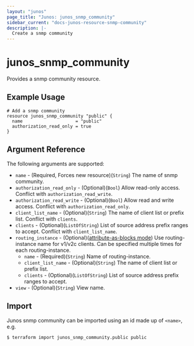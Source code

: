 ```yaml
---
layout: "junos"
page_title: "Junos: junos_snmp_community"
sidebar_current: "docs-junos-resource-snmp-community"
description: |-
  Create a snmp community
---
```


# junos_snmp_community

Provides a snmp community resource.

## Example Usage

```hcl
# Add a snmp community
resource junos_snmp_community "public" {
  name                    = "public"
  authorization_read_only = true
}
```

## Argument Reference

The following arguments are supported:

* `name` - (Required, Forces new resource)(`String`) The name of snmp community.
* `authorization_read_only` - (Optional)(`Bool`) Allow read-only access. Conflict with `authorization_read_write`.
* `authorization_read_write` - (Optional)(`Bool`) Allow read and write access. Conflict with `authorization_read_only`.
* `client_list_name` - (Optional)(`String`) The name of client list or prefix list. Conflict with `clients`.
* `clients` - (Optional)(`ListOfString`) List of source address prefix ranges to accept. Conflict with `client_list_name`.
* `routing_instance` - (Optional)([attribute-as-blocks mode](https://www.terraform.io/docs/configuration/attr-as-blocks.html)) Use routing-instance name for v1/v2c clients. Can be specified multiple times for each routing-instance.
  * `name` - (Required)(`String`) Name of routing-instance.
  * `client_list_name` - (Optional)(`String`) The name of client list or prefix list.
  * `clients` - (Optional)(`ListOfString`) List of source address prefix ranges to accept.
* `view` - (Optional)(`String`) View name.

## Import

Junos snmp community can be imported using an id made up of `<name>`, e.g.

```shell
$ terraform import junos_snmp_community.public public
```
